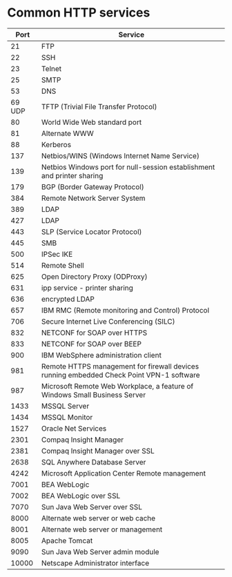 # Common HTTP services

<table>
    <thead>
        <th>Port</th>
        <th>Service</th>
    </thead>
<tbody>
    <tr>
        <td>21</td>
        <td>FTP</td>
    </tr>
    <tr>
        <td>22</td>
        <td>SSH</td>
    </tr>
    <tr>
        <td>23</td>
        <td>Telnet</td>
    </tr>
    <tr>
        <td>25</td>
        <td>SMTP</td>
    </tr>
    <tr>
        <td>53</td>
        <td>DNS</td>
    </tr>
    <tr>
        <td>69 UDP</td>
        <td>TFTP (Trivial File Transfer Protocol)</td>
    </tr>
    <tr>
        <td>80</td>
        <td>World Wide Web standard port </td>
    </tr>
    <tr>
        <td>81</td>
        <td>Alternate WWW</td>
    </tr>
    <tr>
        <td>88</td>
        <td>Kerberos</td>
    </tr>
    <tr>
        <td>137</td>
        <td>Netbios/WINS (Windows Internet Name Service)</td>
    </tr>
    <tr>
        <td>139</td>
        <td>Netbios Windows port for null-session establishment and printer sharing</td>
    </tr>
    <tr>
        <td>179</td>
        <td>BGP (Border Gateway Protocol)</td>
    </tr>
    <tr>
        <td>384</td>
        <td>Remote Network Server System </td>
    </tr>
    <tr>
        <td>389</td>
        <td>LDAP</td>
    </tr>
    <tr>
        <td>427</td>
        <td>LDAP</td>
    </tr>
    <tr>
        <td>443</td>
        <td>SLP (Service Locator Protocol)</td>
    </tr>
    <tr>
        <td>445</td>
        <td>SMB</td>
    </tr>
    <tr>
        <td>500</td>
        <td>IPSec IKE</td>
    </tr>
    <tr>
        <td>514</td>
        <td>Remote Shell</td>
    </tr>
    <tr>
        <td>625</td>
        <td>Open Directory Proxy (ODProxy)</td>
    </tr>
    <tr>
        <td>631</td>
        <td>ipp service - printer sharing</td>
    </tr>
    <tr>
        <td>636</td>
        <td>encrypted LDAP</td>
    </tr>
    <tr>
        <td>657</td>
        <td>IBM RMC (Remote monitoring and Control) Protocol </td>
    </tr>
    <tr>
        <td>706</td>
        <td>Secure Internet Live Conferencing (SILC) </td>
    </tr>
    <tr>
        <td>832</td>
        <td>NETCONF for SOAP over HTTPS </td>
    </tr>
    <tr>
        <td>833</td>
        <td>NETCONF for SOAP over BEEP</td>
    </tr>
    <tr>
        <td>900</td>
        <td>IBM WebSphere administration client</td>
    </tr>
    <tr>
        <td>981</td>
        <td>Remote HTTPS management for firewall devices running embedded Check Point VPN-1 software</td>
    </tr>
    <tr>
        <td>987</td>
        <td>Microsoft Remote Web Workplace, a feature of Windows Small Business Server</td>
    </tr>
    <tr>
        <td>1433</td>
        <td>MSSQL Server </td>
    </tr>
    <tr>
        <td>1434</td>
        <td>MSSQL Monitor</td>
    </tr>
    <tr>
        <td>1527</td>
        <td>Oracle Net Services </td>
    </tr>
    <tr>
        <td>2301</td>
        <td>Compaq Insight Manager</td>
    </tr>
    <tr>
        <td>2381</td>
        <td>Compaq Insight Manager over SSL </td>
    </tr>
    <tr>
        <td>2638</td>
        <td>SQL Anywhere Database Server</td>
    </tr>
    <tr>
        <td>4242</td>
        <td>Microsoft Application Center Remote management </td>
    </tr>
    <tr>
        <td>7001</td>
        <td>BEA WebLogic</td>
    </tr>
    <tr>
        <td>7002</td>
        <td>BEA WebLogic over SSL </td>
    </tr>
    <tr>
        <td>7070</td>
        <td>Sun Java Web Server over SSL</td>
    </tr>
    <tr>
        <td>8000</td>
        <td>Alternate web server or web cache </td>
    </tr>
    <tr>
        <td>8001</td>
        <td>Alternate web server or management </td>
    </tr>
    <tr>
        <td>8005</td>
        <td>Apache Tomcat</td>
    </tr>
    <tr>
        <td>9090</td>
        <td>Sun Java Web Server admin module</td>
    </tr>
    <tr>
        <td>10000</td>
        <td>Netscape Administrator interface </td>
    </tr>
</tbody>
</table>